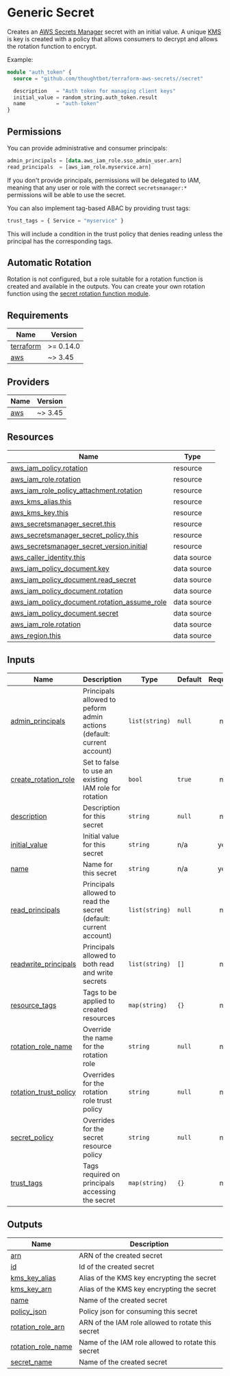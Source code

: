 # Generic Secret

Creates an [AWS Secrets Manager] secret with an initial value. A unique [KMS] is
key is created with a policy that allows consumers to decrypt and allows the
rotation function to encrypt.

Example:

``` terraform
module "auth_token" {
  source = "github.com/thoughtbot/terraform-aws-secrets//secret"

  description   = "Auth token for managing client keys"
  initial_value = random_string.auth_token.result
  name          = "auth-token"
}
```

## Permissions

You can provide administrative and consumer principals:

``` terraform
admin_principals = [data.aws_iam_role.sso_admin_user.arn]
read_principals  = [aws_iam_role.myservice.arn]
```

If you don't provide principals, permissions will be delegated to IAM, meaning
that any user or role with the correct `secretsmanager:*` permissions will be
able to use the secret.

You can also implement tag-based ABAC by providing trust tags:

``` terraform
trust_tags = { Service = "myservice" }
```

This will include a condition in the trust policy that denies reading unless the
principal has the corresponding tags.

## Automatic Rotation

Rotation is not configured, but a role suitable for a rotation function is
created and available in the outputs. You can create your own rotation function
using the [secret rotation function module].

[AWS Secrets Manager]: https://docs.aws.amazon.com/secretsmanager/latest/userguide/intro.html
[KMS]: https://docs.aws.amazon.com/kms/latest/developerguide/overview.html
[secret rotation function module]: ../secret-rotation-function

<!-- BEGIN_TF_DOCS -->
## Requirements

| Name | Version |
|------|---------|
| <a name="requirement_terraform"></a> [terraform](#requirement\_terraform) | >= 0.14.0 |
| <a name="requirement_aws"></a> [aws](#requirement\_aws) | ~> 3.45 |

## Providers

| Name | Version |
|------|---------|
| <a name="provider_aws"></a> [aws](#provider\_aws) | ~> 3.45 |

## Resources

| Name | Type |
|------|------|
| [aws_iam_policy.rotation](https://registry.terraform.io/providers/hashicorp/aws/latest/docs/resources/iam_policy) | resource |
| [aws_iam_role.rotation](https://registry.terraform.io/providers/hashicorp/aws/latest/docs/resources/iam_role) | resource |
| [aws_iam_role_policy_attachment.rotation](https://registry.terraform.io/providers/hashicorp/aws/latest/docs/resources/iam_role_policy_attachment) | resource |
| [aws_kms_alias.this](https://registry.terraform.io/providers/hashicorp/aws/latest/docs/resources/kms_alias) | resource |
| [aws_kms_key.this](https://registry.terraform.io/providers/hashicorp/aws/latest/docs/resources/kms_key) | resource |
| [aws_secretsmanager_secret.this](https://registry.terraform.io/providers/hashicorp/aws/latest/docs/resources/secretsmanager_secret) | resource |
| [aws_secretsmanager_secret_policy.this](https://registry.terraform.io/providers/hashicorp/aws/latest/docs/resources/secretsmanager_secret_policy) | resource |
| [aws_secretsmanager_secret_version.initial](https://registry.terraform.io/providers/hashicorp/aws/latest/docs/resources/secretsmanager_secret_version) | resource |
| [aws_caller_identity.this](https://registry.terraform.io/providers/hashicorp/aws/latest/docs/data-sources/caller_identity) | data source |
| [aws_iam_policy_document.key](https://registry.terraform.io/providers/hashicorp/aws/latest/docs/data-sources/iam_policy_document) | data source |
| [aws_iam_policy_document.read_secret](https://registry.terraform.io/providers/hashicorp/aws/latest/docs/data-sources/iam_policy_document) | data source |
| [aws_iam_policy_document.rotation](https://registry.terraform.io/providers/hashicorp/aws/latest/docs/data-sources/iam_policy_document) | data source |
| [aws_iam_policy_document.rotation_assume_role](https://registry.terraform.io/providers/hashicorp/aws/latest/docs/data-sources/iam_policy_document) | data source |
| [aws_iam_policy_document.secret](https://registry.terraform.io/providers/hashicorp/aws/latest/docs/data-sources/iam_policy_document) | data source |
| [aws_iam_role.rotation](https://registry.terraform.io/providers/hashicorp/aws/latest/docs/data-sources/iam_role) | data source |
| [aws_region.this](https://registry.terraform.io/providers/hashicorp/aws/latest/docs/data-sources/region) | data source |

## Inputs

| Name | Description | Type | Default | Required |
|------|-------------|------|---------|:--------:|
| <a name="input_admin_principals"></a> [admin\_principals](#input\_admin\_principals) | Principals allowed to peform admin actions (default: current account) | `list(string)` | `null` | no |
| <a name="input_create_rotation_role"></a> [create\_rotation\_role](#input\_create\_rotation\_role) | Set to false to use an existing IAM role for rotation | `bool` | `true` | no |
| <a name="input_description"></a> [description](#input\_description) | Description for this secret | `string` | `null` | no |
| <a name="input_initial_value"></a> [initial\_value](#input\_initial\_value) | Initial value for this secret | `string` | n/a | yes |
| <a name="input_name"></a> [name](#input\_name) | Name for this secret | `string` | n/a | yes |
| <a name="input_read_principals"></a> [read\_principals](#input\_read\_principals) | Principals allowed to read the secret (default: current account) | `list(string)` | `null` | no |
| <a name="input_readwrite_principals"></a> [readwrite\_principals](#input\_readwrite\_principals) | Principals allowed to both read and write secrets | `list(string)` | `[]` | no |
| <a name="input_resource_tags"></a> [resource\_tags](#input\_resource\_tags) | Tags to be applied to created resources | `map(string)` | `{}` | no |
| <a name="input_rotation_role_name"></a> [rotation\_role\_name](#input\_rotation\_role\_name) | Override the name for the rotation role | `string` | `null` | no |
| <a name="input_rotation_trust_policy"></a> [rotation\_trust\_policy](#input\_rotation\_trust\_policy) | Overrides for the rotation role trust policy | `string` | `null` | no |
| <a name="input_secret_policy"></a> [secret\_policy](#input\_secret\_policy) | Overrides for the secret resource policy | `string` | `null` | no |
| <a name="input_trust_tags"></a> [trust\_tags](#input\_trust\_tags) | Tags required on principals accessing the secret | `map(string)` | `{}` | no |

## Outputs

| Name | Description |
|------|-------------|
| <a name="output_arn"></a> [arn](#output\_arn) | ARN of the created secret |
| <a name="output_id"></a> [id](#output\_id) | Id of the created secret |
| <a name="output_kms_key_alias"></a> [kms\_key\_alias](#output\_kms\_key\_alias) | Alias of the KMS key encrypting the secret |
| <a name="output_kms_key_arn"></a> [kms\_key\_arn](#output\_kms\_key\_arn) | Alias of the KMS key encrypting the secret |
| <a name="output_name"></a> [name](#output\_name) | Name of the created secret |
| <a name="output_policy_json"></a> [policy\_json](#output\_policy\_json) | Policy json for consuming this secret |
| <a name="output_rotation_role_arn"></a> [rotation\_role\_arn](#output\_rotation\_role\_arn) | ARN of the IAM role allowed to rotate this secret |
| <a name="output_rotation_role_name"></a> [rotation\_role\_name](#output\_rotation\_role\_name) | Name of the IAM role allowed to rotate this secret |
| <a name="output_secret_name"></a> [secret\_name](#output\_secret\_name) | Name of the created secret |
<!-- END_TF_DOCS -->
